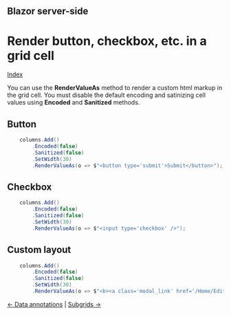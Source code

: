 ## Blazor server-side

# Render button, checkbox, etc. in a grid cell

[Index](Documentation.md)

You can use the **RenderValueAs** method to render a custom html markup in the grid cell. You must disable the default encoding and satinizing cell values using **Encoded** and **Sanitized** methods.

## Button

```c#
    columns.Add()
        .Encoded(false)
        .Sanitized(false)
        .SetWidth(30)
        .RenderValueAs(o => $"<button type='submit'>Submit</button>");
```

## Checkbox

```c#
    columns.Add()
        .Encoded(false)
        .Sanitized(false)
        .SetWidth(30)
        .RenderValueAs(o => $"<input type='checkbox' />");
```

## Custom layout

```c#
    columns.Add()
        .Encoded(false)
        .Sanitized(false)
        .SetWidth(30)
        .RenderValueAs(o => $"<b><a class='modal_link' href='/Home/Edit/{o.OrderID}'>Edit</a></b>");
```

[<- Data annotations](Data_annotations.md) | [Subgrids ->](Subgrids.md)